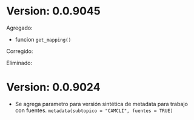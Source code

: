 # Version: 0.0.9045

Agregado:
- funcion `get_mapping()` 

Corregido:

Eliminado:

# Version: 0.0.9024

* Se agrega parametro para versión sintética de metadata para trabajo con fuentes. `metadata(subtopico = "CAMCLI", fuentes = TRUE)`
